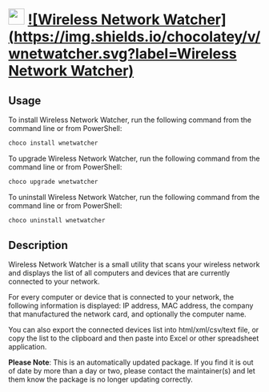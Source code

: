 ﻿# <img src="https://cdn.jsdelivr.net/gh/mkevenaar/chocolatey-packages@72d4273ca59988b456ffc543827642170797aeef/icons/wnetwatcher.png" width="32" height="32"/> [![Wireless Network Watcher](https://img.shields.io/chocolatey/v/wnetwatcher.svg?label=Wireless Network Watcher)](https://chocolatey.org/packages/wnetwatcher)

## Usage
To install Wireless Network Watcher, run the following command from the command line or from PowerShell:
```powershell
choco install wnetwatcher
```

To upgrade Wireless Network Watcher, run the following command from the command line or from PowerShell:
```powershell
choco upgrade wnetwatcher
```

To uninstall Wireless Network Watcher, run the following command from the command line or from PowerShell:
```powershell
choco uninstall wnetwatcher
```

## Description
Wireless Network Watcher is a small utility that scans your wireless network and displays the list of all computers and devices that are currently connected to your network.

For every computer or device that is connected to your network, the following information is displayed: IP address, MAC address, the company that manufactured the network card, and optionally the computer name.

You can also export the connected devices list into html/xml/csv/text file, or copy the list to the clipboard and then paste into Excel or other spreadsheet application.

**Please Note**: This is an automatically updated package. If you find it is
out of date by more than a day or two, please contact the maintainer(s) and
let them know the package is no longer updating correctly.

